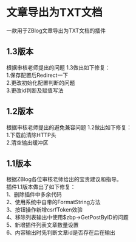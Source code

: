 # 文章导出为TXT文档
一款用于ZBlog文章导出为TXT文档的插件
## 1.3版本
根据审核老师提出的问题 1.3做出如下修复：<br>
1.保存配置后Redirect一下<br>
2.更改初始化配置判断的问题<br>
3.更改id判断及赋值写法<br>
## 1.2版本
根据审核老师提出的避免兼容问题 1.2做出如下修复：  
1.下载前清除HTTP头<br>
2.清空输出缓冲区<br>
## 1.1版本
根据ZBlog各位审核老师给出的宝贵建议和指导。<br>
插件1.1版本做出了如下修复：<br>
1、删除插件中多余代码<br>
2、使用系统中自带的FormatString方法<br>
3、按钮操作新增csrfToken效验<br>
4、移除列表输出中使用$zbp->GetPostByID的问题<br>
5、新增插件列表文章数量设置<br>
6、内容输出时先判断文章id是否存在后在输出<br>
